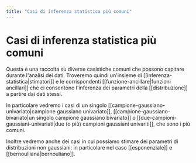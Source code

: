 ```yaml
---
title: "Casi di inferenza statistica più comuni"
---
```

# Casi di inferenza statistica più comuni
Questa è una raccolta su diverse casistiche comuni che possono capitare durante l'analisi dei dati. Troveremo quindi un'insieme di [[inferenza-statistica|stimatori]] e le corrispondenti [[funzione-ancillare|funzioni ancillari]] che ci consentono l'inferenza dei parametri della [[distribuzione]] a partire dai dati stessi.

In particolare vedremo i casi di un singolo [[campione-gaussiano-univariato|campione gaussiano univariato]], [[campione-gaussiano-bivariato|un singolo campione gaussiano bivariato]] o [[due-campioni-gaussiani-univariati|due (o più) campioni gaussiani univariti]], che sono i più comuni.

Inoltre vedremo anche dei casi in cui possiamo stimare dei parametri di distribuzioni non gaussiani: in particolare nel caso [[esponenziale]] e [[bernoulliana|bernouliano]].

